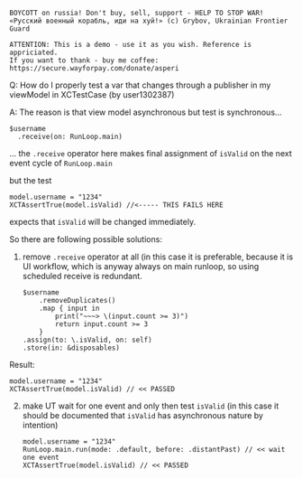 ```
BOYCOTT on russia! Don't buy, sell, support - HELP TO STOP WAR!
«Русский военный корабль, иди на хуй!» (c) Grybov, Ukrainian Frontier Guard

ATTENTION: This is a demo - use it as you wish. Reference is appriciated.
If you want to thank - buy me coffee: https://secure.wayforpay.com/donate/asperi
```

Q: How do I properly test a var that changes through a publisher in my viewModel in XCTestCase (by user1302387)

A: The reason is that view model asynchronous but test is synchronous...

    $username
      .receive(on: RunLoop.main)

... the `.receive` operator here makes final assignment of `isValid` on the next event cycle of `RunLoop.main`

but the test

    model.username = "1234"
    XCTAssertTrue(model.isValid) //<----- THIS FAILS HERE

expects that `isValid` will be changed immediately.

So there are following possible solutions:

1) remove `.receive` operator at all (in this case it is preferable, because it is UI workflow, which is anyway always on main runloop, so using scheduled receive is redundant. 

       $username
           .removeDuplicates()
           .map { input in
               print("~~~> \(input.count >= 3)")
               return input.count >= 3
           }
       .assign(to: \.isValid, on: self)
       .store(in: &disposables)

Result: 

    model.username = "1234"
    XCTAssertTrue(model.isValid) // << PASSED

2) make UT wait for one event and only then test `isValid` (in this case it should be documented that `isValid` has asynchronous nature by intention)

       model.username = "1234"
       RunLoop.main.run(mode: .default, before: .distantPast) // << wait one event
       XCTAssertTrue(model.isValid) // << PASSED


